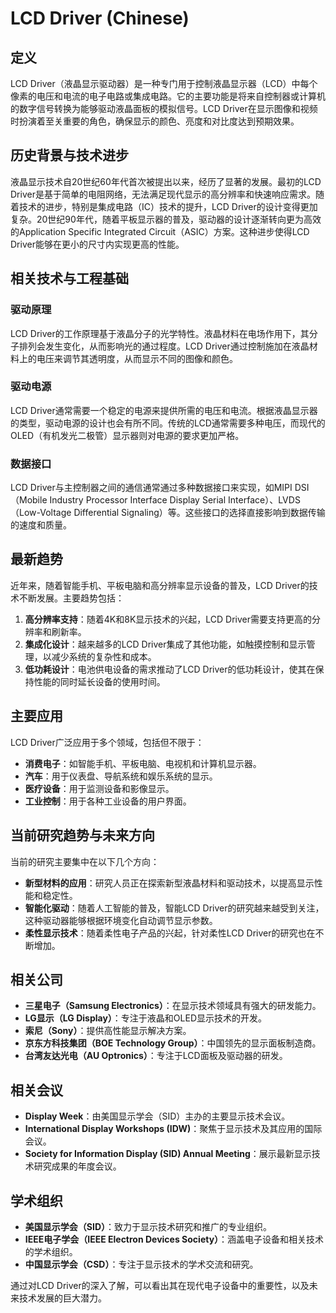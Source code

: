 # LCD Driver (Chinese)

## 定义

LCD Driver（液晶显示驱动器）是一种专门用于控制液晶显示器（LCD）中每个像素的电压和电流的电子电路或集成电路。它的主要功能是将来自控制器或计算机的数字信号转换为能够驱动液晶面板的模拟信号。LCD Driver在显示图像和视频时扮演着至关重要的角色，确保显示的颜色、亮度和对比度达到预期效果。

## 历史背景与技术进步

液晶显示技术自20世纪60年代首次被提出以来，经历了显著的发展。最初的LCD Driver是基于简单的电阻网络，无法满足现代显示的高分辨率和快速响应需求。随着技术的进步，特别是集成电路（IC）技术的提升，LCD Driver的设计变得更加复杂。20世纪90年代，随着平板显示器的普及，驱动器的设计逐渐转向更为高效的Application Specific Integrated Circuit（ASIC）方案。这种进步使得LCD Driver能够在更小的尺寸内实现更高的性能。

## 相关技术与工程基础

### 驱动原理

LCD Driver的工作原理基于液晶分子的光学特性。液晶材料在电场作用下，其分子排列会发生变化，从而影响光的通过程度。LCD Driver通过控制施加在液晶材料上的电压来调节其透明度，从而显示不同的图像和颜色。

### 驱动电源

LCD Driver通常需要一个稳定的电源来提供所需的电压和电流。根据液晶显示器的类型，驱动电源的设计也会有所不同。传统的LCD通常需要多种电压，而现代的OLED（有机发光二极管）显示器则对电源的要求更加严格。

### 数据接口

LCD Driver与主控制器之间的通信通常通过多种数据接口来实现，如MIPI DSI（Mobile Industry Processor Interface Display Serial Interface）、LVDS（Low-Voltage Differential Signaling）等。这些接口的选择直接影响到数据传输的速度和质量。

## 最新趋势

近年来，随着智能手机、平板电脑和高分辨率显示设备的普及，LCD Driver的技术不断发展。主要趋势包括：

1. **高分辨率支持**：随着4K和8K显示技术的兴起，LCD Driver需要支持更高的分辨率和刷新率。
2. **集成化设计**：越来越多的LCD Driver集成了其他功能，如触摸控制和显示管理，以减少系统的复杂性和成本。
3. **低功耗设计**：电池供电设备的需求推动了LCD Driver的低功耗设计，使其在保持性能的同时延长设备的使用时间。

## 主要应用

LCD Driver广泛应用于多个领域，包括但不限于：

- **消费电子**：如智能手机、平板电脑、电视机和计算机显示器。
- **汽车**：用于仪表盘、导航系统和娱乐系统的显示。
- **医疗设备**：用于监测设备和影像显示。
- **工业控制**：用于各种工业设备的用户界面。

## 当前研究趋势与未来方向

当前的研究主要集中在以下几个方向：

- **新型材料的应用**：研究人员正在探索新型液晶材料和驱动技术，以提高显示性能和稳定性。
- **智能化驱动**：随着人工智能的普及，智能LCD Driver的研究越来越受到关注，这种驱动器能够根据环境变化自动调节显示参数。
- **柔性显示技术**：随着柔性电子产品的兴起，针对柔性LCD Driver的研究也在不断增加。

## 相关公司

- **三星电子（Samsung Electronics）**：在显示技术领域具有强大的研发能力。
- **LG显示（LG Display）**：专注于液晶和OLED显示技术的开发。
- **索尼（Sony）**：提供高性能显示解决方案。
- **京东方科技集团（BOE Technology Group）**：中国领先的显示面板制造商。
- **台湾友达光电（AU Optronics）**：专注于LCD面板及驱动器的研发。

## 相关会议

- **Display Week**：由美国显示学会（SID）主办的主要显示技术会议。
- **International Display Workshops (IDW)**：聚焦于显示技术及其应用的国际会议。
- **Society for Information Display (SID) Annual Meeting**：展示最新显示技术研究成果的年度会议。

## 学术组织

- **美国显示学会（SID）**：致力于显示技术研究和推广的专业组织。
- **IEEE电子学会（IEEE Electron Devices Society）**：涵盖电子设备和相关技术的学术组织。
- **中国显示学会（CSD）**：专注于显示技术的学术交流和研究。

通过对LCD Driver的深入了解，可以看出其在现代电子设备中的重要性，以及未来技术发展的巨大潜力。